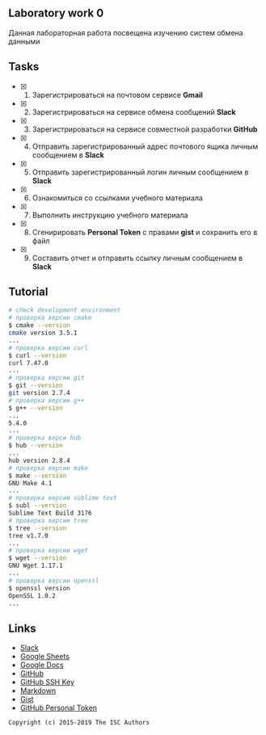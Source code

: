 ## Laboratory work 0

Данная лабораторная работа посвещена изучению систем обмена данными

## Tasks

- [x] 1. Зарегистрироваться на почтовом сервисе **Gmail**
- [x] 2. Зарегистрироваться на сервисе обмена сообщений **Slack**
- [x] 3. Зарегистрироваться на сервисе совместной разработки **GitHub**
- [x] 4. Отправить зарегистрированный адрес почтового ящика личным сообщением в **Slack**
- [x] 5. Отправить зарегистрированный логин личным сообщением в **Slack**
- [x] 6. Ознакомиться со ссылками учебного материала
- [x] 7. Выполнить инструкцию учебного материала
- [x] 8. Сгенирировать **Personal Token** с правами **gist** и сохранить его в файл
- [x] 9. Составить отчет и отправить ссылку личным сообщением в **Slack**

## Tutorial

```sh
# check development environment
# проверка версии cmake
$ cmake --version
cmake version 3.5.1
...
# проверка версии curl
$ curl --version
curl 7.47.0 
...
# проверка версии git
$ git --version 
git version 2.7.4
# проверка версии g++
$ g++ --version
...
5.4.0 
...
# проверка верси hub
$ hub --version
...
hub version 2.8.4
# проверка версии make
$ make --version
GNU Make 4.1
...
# проверка версии sublime text
$ subl --version
Sublime Text Build 3176
# проверка версии tree
$ tree --version
tree v1.7.0 
...
# проверка версии wget
$ wget --version
GNU Wget 1.17.1 
...
# проверка версии openssl
$ openssl version
OpenSSL 1.0.2
...
```

## Links

- [Slack](https://slack.com)
- [Google Sheets](https://www.google.ru/intl/ru/sheets/about/)
- [Google Docs](https://www.google.ru/intl/ru/docs/about/)
- [GitHub](https://github.com)
- [GitHub SSH Key](https://help.github.com/articles/generating-a-new-ssh-key-and-adding-it-to-the-ssh-agent/)
- [Markdown](https://stackedit.io)
- [Gist](https://gist.github.com)
- [GitHub Personal Token](https://github.com/settings/tokens/new)


```
Copyright (c) 2015-2019 The ISC Authors
```
